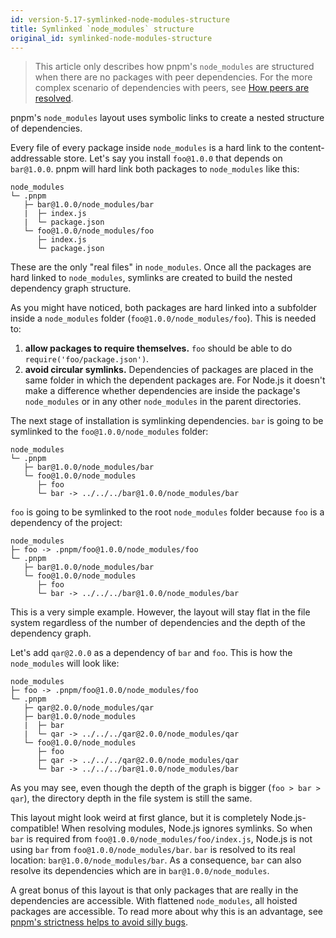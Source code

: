 ```yaml
---
id: version-5.17-symlinked-node-modules-structure
title: Symlinked `node_modules` structure
original_id: symlinked-node-modules-structure
---
```


> This article only describes how pnpm's `node_modules` are structured when there are no packages with peer dependencies.
> For the more complex scenario of dependencies with peers, see [How peers are resolved](how-peers-are-resolved).

pnpm's `node_modules` layout uses symbolic links to create a nested structure of dependencies.

Every file of every package inside `node_modules` is a hard link to the content-addressable store.
Let's say you install `foo@1.0.0` that depends on `bar@1.0.0`. pnpm will hard link both packages to `node_modules` like this:

```
node_modules
└─ .pnpm
   ├─ bar@1.0.0/node_modules/bar
   |  ├─ index.js
   |  └─ package.json
   └─ foo@1.0.0/node_modules/foo
      ├─ index.js
      └─ package.json
```

These are the only "real files" in `node_modules`. Once all the packages are hard linked to `node_modules`, symlinks are
created to build the nested dependency graph structure.

As you might have noticed, both packages are hard linked into a subfolder inside a `node_modules` folder (`foo@1.0.0/node_modules/foo`).
This is needed to:

1. **allow packages to require themselves.** `foo` should be able to do `require('foo/package.json')`.
2. **avoid circular symlinks.** Dependencies of packages are placed in the same folder in which the dependent packages are.
For Node.js it doesn't make a difference whether dependencies are inside the package's `node_modules` or in any other
`node_modules` in the parent directories.

The next stage of installation is symlinking dependencies. `bar` is going to be symlinked to the `foo@1.0.0/node_modules` folder:

```
node_modules
└─ .pnpm
   ├─ bar@1.0.0/node_modules/bar
   └─ foo@1.0.0/node_modules
      ├─ foo
      └─ bar -> ../../../bar@1.0.0/node_modules/bar
```

`foo` is going to be symlinked to the root `node_modules` folder because `foo` is a dependency of the project:

```
node_modules
├─ foo -> .pnpm/foo@1.0.0/node_modules/foo
└─ .pnpm
   ├─ bar@1.0.0/node_modules/bar
   └─ foo@1.0.0/node_modules
      ├─ foo
      └─ bar -> ../../../bar@1.0.0/node_modules/bar
```

This is a very simple example. However, the layout will stay flat in the file system regardless of the number of dependencies
and the depth of the dependency graph.

Let's add `qar@2.0.0` as a dependency of `bar` and `foo`. This is how the `node_modules` will look like:

```
node_modules
├─ foo -> .pnpm/foo@1.0.0/node_modules/foo
└─ .pnpm
   ├─ qar@2.0.0/node_modules/qar
   ├─ bar@1.0.0/node_modules
   |  ├─ bar
   |  └─ qar -> ../../../qar@2.0.0/node_modules/qar
   └─ foo@1.0.0/node_modules
      ├─ foo
      ├─ qar -> ../../../qar@2.0.0/node_modules/qar
      └─ bar -> ../../../bar@1.0.0/node_modules/bar
```

As you may see, even though the depth of the graph is bigger (`foo > bar > qar`), the directory depth in the file system is still the same.

This layout might look weird at first glance, but it is completely Node.js-compatible! When resolving modules, Node.js ignores symlinks.
So when `bar` is required from `foo@1.0.0/node_modules/foo/index.js`, Node.js is not using `bar` from `foo@1.0.0/node_modules/bar`.
`bar` is resolved to its real location: `bar@1.0.0/node_modules/bar`. As a consequence, `bar` can also resolve its dependencies
which are in `bar@1.0.0/node_modules`.

A great bonus of this layout is that only packages that are really in the dependencies are accessible. With flattened `node_modules`, all hoisted
packages are accessible. To read more about why this is an advantage, see [pnpm's strictness helps to avoid silly bugs](https://www.kochan.io/nodejs/pnpms-strictness-helps-to-avoid-silly-bugs.html).
